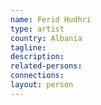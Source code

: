 ```yaml
---
name: Ferid Hudhri
type: artist
country: Albania
tagline:
description:
related-persons:
connections:
layout: person
---
```

